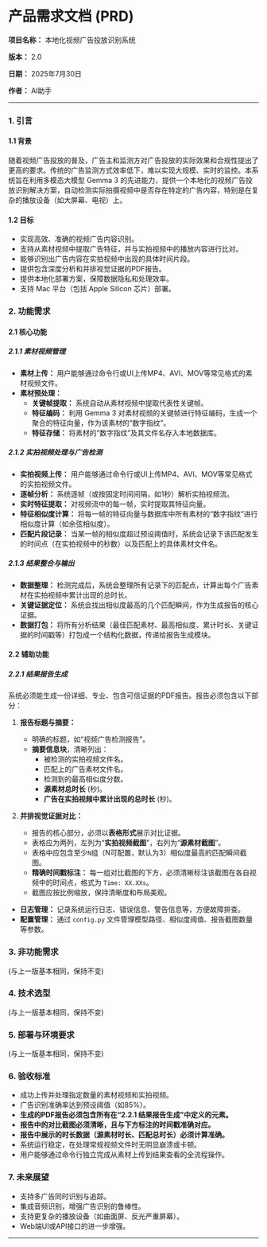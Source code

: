 # 产品需求文档 (PRD)

**项目名称：** 本地化视频广告投放识别系统

**版本：** 2.0

**日期：** 2025年7月30日

**作者：** AI助手

---

### 1. 引言

#### 1.1 背景
随着视频广告投放的普及，广告主和监测方对广告投放的实际效果和合规性提出了更高的要求。传统的广告监测方式效率低下，难以实现大规模、实时的监控。本系统旨在利用多模态大模型 Gemma 3 的先进能力，提供一个本地化的视频广告投放识别解决方案，自动检测实际拍摄视频中是否存在特定的广告内容，特别是在复杂的播放设备（如大屏幕、电视）上。

#### 1.2 目标
*   实现高效、准确的视频广告内容识别。
*   支持从素材视频中提取广告特征，并与实拍视频中的播放内容进行比对。
*   能够识别出广告内容在实拍视频中出现的具体时间片段。
*   提供包含深度分析和并排视觉证据的PDF报告。
*   提供本地化部署方案，保障数据隐私和处理效率。
*   支持 Mac 平台（包括 Apple Silicon 芯片）部署。

### 2. 功能需求

#### 2.1 核心功能

##### 2.1.1 素材视频管理
*   **素材上传：** 用户能够通过命令行或UI上传MP4、AVI、MOV等常见格式的素材视频文件。
*   **素材预处理：**
    *   **关键帧提取：** 系统自动从素材视频中提取代表性关键帧。
    *   **特征编码：** 利用 Gemma 3 对素材视频的关键帧进行特征编码，生成一个聚合的特征向量，作为该素材的“数字指纹”。
    *   **特征存储：** 将素材的“数字指纹”及其文件名存入本地数据库。

##### 2.1.2 实拍视频处理与广告检测
*   **实拍视频上传：** 用户能够通过命令行或UI上传MP4、AVI、MOV等常见格式的实拍视频文件。
*   **逐帧分析：** 系统逐帧（或按固定时间间隔，如1秒）解析实拍视频流。
*   **实时特征提取：** 对视频流中的每一帧，实时提取其特征向量。
*   **特征相似度计算：** 将每一帧的特征向量与数据库中所有素材的“数字指纹”进行相似度计算（如余弦相似度）。
*   **匹配片段记录：** 当某一帧的相似度超过预设阈值时，系统会记录下该匹配发生的时间点（在实拍视频中的秒数）以及匹配上的具体素材文件名。

##### 2.1.3 结果整合与输出
*   **数据整理：** 检测完成后，系统会整理所有记录下的匹配点，计算出每个广告素材在实拍视频中累计出现的总时长。
*   **关键证据定位：** 系统会找出相似度最高的几个匹配瞬间，作为生成报告的核心证据。
*   **数据打包：** 将所有分析结果（最佳匹配素材、最高相似度、累计时长、关键证据的时间戳等）打包成一个结构化数据，传递给报告生成模块。

#### 2.2 辅助功能

##### 2.2.1 结果报告生成
系统必须能生成一份详细、专业、包含可信证据的PDF报告。报告必须包含以下部分：

1.  **报告标题与摘要：**
    *   明确的标题，如“视频广告检测报告”。
    *   **摘要信息块**，清晰列出：
        *   被检测的实拍视频文件名。
        *   匹配上的广告素材文件名。
        *   检测到的最高相似度分数。
        *   **源素材总时长** (秒)。
        *   **广告在实拍视频中累计出现的总时长** (秒)。

2.  **并排视觉证据对比：**
    *   报告的核心部分，必须以**表格形式**展示对比证据。
    *   表格应为两列，左列为“**实拍视频截图**”，右列为“**源素材截图**”。
    *   表格中应包含至少`N`组（N可配置，默认为3）相似度最高的匹配瞬间截图。
    *   **精确时间戳标注：** 每一组对比截图的下方，必须清晰标注该截图在各自视频中的时间点，格式为 `Time: XX.XXs`。
    *   截图应按比例缩放，保持清晰度和布局美观。

*   **日志管理：** 记录系统运行日志、错误信息、警告信息等，方便故障排查。
*   **配置管理：** 通过 `config.py` 文件管理模型路径、相似度阈值、报告截图数量等参数。

### 3. 非功能需求

(与上一版基本相同，保持不变)

### 4. 技术选型

(与上一版基本相同，保持不变)

### 5. 部署与环境要求

(与上一版基本相同，保持不变)

### 6. 验收标准

*   成功上传并处理指定数量的素材视频和实拍视频。
*   广告识别准确率达到预设阈值（如85%）。
*   **生成的PDF报告必须包含所有在“2.2.1 结果报告生成”中定义的元素。**
*   **报告中的对比截图必须清晰，且与下方标注的时间戳准确对应。**
*   **报告中展示的时长数据（源素材时长、匹配总时长）必须计算准确。**
*   系统运行稳定，在处理常规视频文件时无明显崩溃或卡顿。
*   用户能够通过命令行独立完成从素材上传到结果查看的全流程操作。

### 7. 未来展望

*   支持多广告同时识别与追踪。
*   集成音频识别，增强广告识别的鲁棒性。
*   支持更复杂的播放设备（如曲面屏、反光严重屏幕）。
*   Web端UI或API接口的进一步增强。

---
